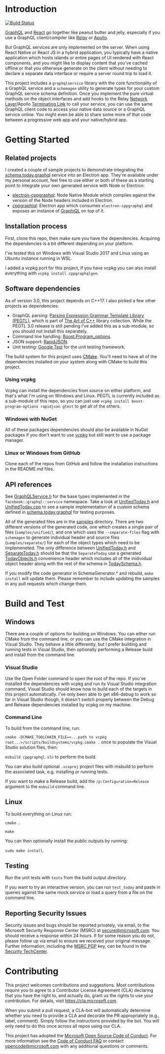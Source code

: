 # Introduction 

[![Build Status](https://dev.azure.com/wravery/Build%20Pipelines/_apis/build/status/CppGraphQLGen-CI%20(Microsoft)?branchName=master)](https://dev.azure.com/wravery/Build%20Pipelines/_build/latest?definitionId=7&branchName=master)

[GraphQL](https://graphql.org/) and [React](https://reactjs.org/) go together like peanut butter
and jelly, especially if you use a GraphQL client/compiler like [Relay](http://facebook.github.io/relay/en/)
or [Apollo](https://github.com/apollographql/apollo-client).

But GraphQL services are only implemented on the server. When using React Native or React JS in a
hybrid application, you typically have a native application which hosts islands or entire pages of
UI rendered with React components, and you might like to display content that you've cached offline
or that you otherwise generate on the client without needing to declare a separate data interface
or require a server round trip to load it.

This project includes a `graphqlservice` library with the core functionality of a GraphQL service
and a `schemagen` utility to generate types for your custom GraphQL service schema definition. Once
you implement the pure virtual methods on the object interfaces and add hooks to the Relay
[Network Layer](https://facebook.github.io/relay/docs/en/network-layer.html)/Apollo
[Terminating Link](https://www.apollographql.com/docs/link/overview.html#terminating) to call your
service, you can use the same GraphQL client code to access your native data source or a GraphQL
service online. You might even be able to share some more of that code between a progressive web
app and your native/hybrid app.

# Getting Started

## Related projects

I created a couple of sample projects to demonstrate integrating the [schema.today.graphql](./samples/today/schema.today.graphql)
service into an Electron app. They're available under my personal account, feel free to use either or both of these as a
starting point to integrate your own generated service with Node or Electron:
* [electron-cppgraphql](https://github.com/wravery/electron-cppgraphql): Node Native Module which compiles
against the version of the Node headers included in Electron.
* [cppgraphiql](https://github.com/wravery/cppgraphiql): Electron app which consumes `electron-cppgraphql` and
exposes an instance of [GraphiQL](https://github.com/graphql/graphiql) on top of it.

## Installation process

First, clone this repo, then make sure you have the dependencies. Acquiring the dependencies is a
bit different depending on your platform.

I've tested this on Windows with Visual Studio 2017 and Linux using an Ubuntu instance running in
WSL.

I added a vcpkg port for this project, if you have vcpkg you can also install everything with `vcpkg install cppgraphqlgen`.

## Software dependencies

As of version 3.0, this project depends on C++17. I also picked a few other projects as dependencies:

- GraphQL parsing: [Parsing Expression Grammar Template Library (PEGTL)](https://github.com/taocpp/PEGTL), which is part of [The Art of C++](https://taocpp.github.io/) library collection. While the PEGTL 3.0 release is still pending I've added this as a sub-module, so you should not install this separately.
- Command line handling: [Boost.Program_options](https://www.boost.org/doc/libs/1_69_0/doc/html/program_options.html).
- JSON support: [RapidJSON](https://github.com/Tencent/rapidjson).
- Unit testing: [Google Test](https://github.com/google/googletest) for the unit testing framework.

The build system for this project uses [CMake](http://www.cmake.org/). You'll need to have all of the
dependencies installed on your system along with CMake to build this project.

### Using vcpkg

Vcpkg can install the dependencies from source on either platform, and that's what I'm using on Windows and Linux.
PEGTL is currently included as a sub-module of this repo, so you can just use `vcpkg install boost-program-options rapidjson gtest`
to get all of the others.

### Windows with NuGet

All of these packages dependencies should also be available in NuGet packages if you don't want to
use [vcpkg](https://github.com/Microsoft/vcpkg) but still want to use a package manager.

### Linux or Windows from GitHub

Clone each of the repos from GitHub and follow the installation instructions in the README.md
files.

## API references

See [GraphQLService.h](include/graphqlservice/GraphQLService.h) for the base types implemented in
the `facebook::graphql::service` namespace. Take a look at [UnifiedToday.h](samples/today/UnifiedToday.h) and
[UnifiedToday.cpp](samples/today/UnifiedToday.cpp) to see a sample implementation of a custom schema defined
in [schema.today.graphql](samples/today/schema.today.graphql) for testing purposes.

All of the generated files are in the [samples](samples/) directory. There are two different versions of
the generated code, one which creates a single pair of files (`samples/unified/`), and one which uses the
`--separate-files` flag with `schemagen` to generate individual header and source files (`samples/separate/`)
for each of the object types which need to be implemeneted. The only difference between [UnifiedToday.h](samples/today/UnifiedToday.h)
and [SeparateToday.h](samples/today/SeparateToday.h) should be that the `SeparateToday` use a generated
[TodayObjects.h](samples/separate/TodayObjects.h) convenience header which includes all of the inidividual
object header along with the rest of the schema in [TodaySchema.h](samples/separate/TodaySchema.h).

If you modify the code generator in SchemaGenerator.* and rebuild, `make install` will update them. Please
remember to include updating the samples in any pull requests which change them.

# Build and Test

## Windows

There are a couple of options for building on Windows. You can either run CMake from the command
line, or you can use the CMake integration in Visual Studio. They behave a little differently, but
I prefer building and running tests in Visual Studio, then optionally performing a Release build
and install from the command line.

### Visual Studio

Use the Open Folder command to open the root of the repo. If you've installed the dependencies with
vcpkg and run its Visual Studio integration command, Visual Studio should know how to build each of
the targets in this project automatically. I've only been able to get x86-debug to work so far in
Visual Studio though, it doesn't switch properly between the Debug and Release dependencies
installed by vcpkg on my machine.

### Command Line

To build from the command line, run:

`cmake -DCMAKE_TOOLCHAIN_FILE=<...path to vcpkg root...>/scripts/buildsystems/vcpkg.cmake .` once
to populate the Visual Studio solution files, then:

`msbuild cppgraphql.sln` to perform the build.

You can also build optional `.vcxproj` project files with msbuild to perform the associated task,
e.g. installing or running tests.

If you want to make a Release build, add the `/p:Configuration=Release` argument to the `msbuild`
command line.

## Linux

To build everything on Linux run:

`cmake .`

`make`

You can then optionally install the public outputs by running:

`sudo make install`.

## Testing

Run the unit tests with `tests` from the build output directory.

If you want to try an interactive version, you can run `test_today` and paste in queries against
the same mock service or load a query from a file on the command line.

## Reporting Security Issues

Security issues and bugs should be reported privately, via email, to the Microsoft Security
Response Center (MSRC) at [secure@microsoft.com](mailto:secure@microsoft.com). You should
receive a response within 24 hours. If for some reason you do not, please follow up via
email to ensure we received your original message. Further information, including the
[MSRC PGP](https://technet.microsoft.com/en-us/security/dn606155) key, can be found in
the [Security TechCenter](https://technet.microsoft.com/en-us/security/default).

# Contributing

This project welcomes contributions and suggestions.  Most contributions require you to agree to a
Contributor License Agreement (CLA) declaring that you have the right to, and actually do, grant us
the rights to use your contribution. For details, visit https://cla.microsoft.com.

When you submit a pull request, a CLA-bot will automatically determine whether you need to provide
a CLA and decorate the PR appropriately (e.g., label, comment). Simply follow the instructions
provided by the bot. You will only need to do this once across all repos using our CLA.

This project has adopted the [Microsoft Open Source Code of Conduct](https://opensource.microsoft.com/codeofconduct/).
For more information see the [Code of Conduct FAQ](https://opensource.microsoft.com/codeofconduct/faq/) or
contact [opencode@microsoft.com](mailto:opencode@microsoft.com) with any additional questions or comments.
